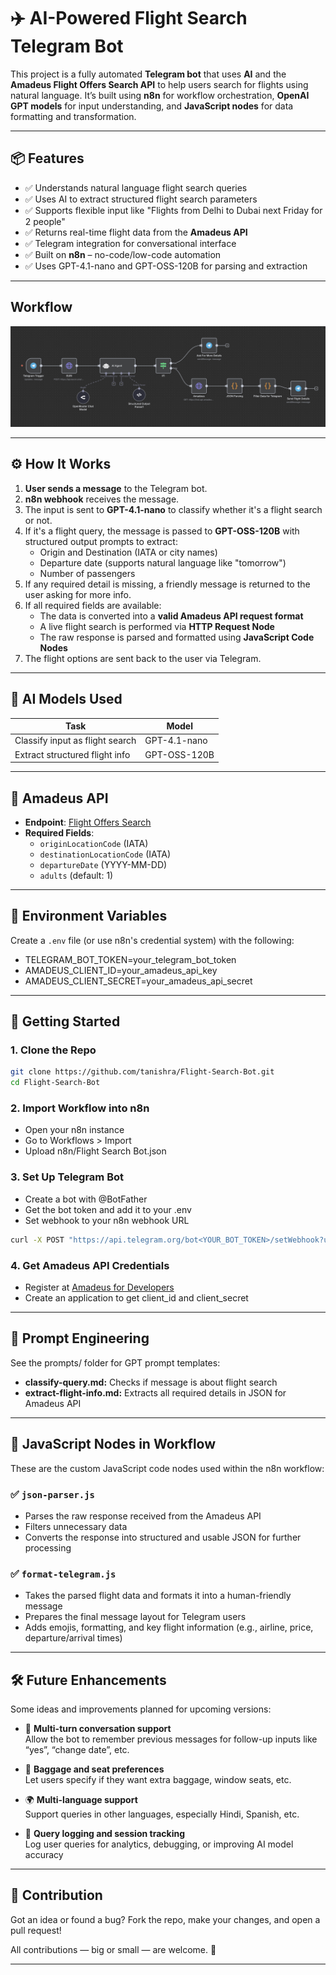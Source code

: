 # ✈️ AI-Powered Flight Search Telegram Bot

This project is a fully automated **Telegram bot** that uses **AI** and the **Amadeus Flight Offers Search API** to help users search for flights using natural language. It’s built using **n8n** for workflow orchestration, **OpenAI GPT models** for input understanding, and **JavaScript nodes** for data formatting and transformation.

---

## 📦 Features

- ✅ Understands natural language flight search queries
- ✅ Uses AI to extract structured flight search parameters
- ✅ Supports flexible input like "Flights from Delhi to Dubai next Friday for 2 people"
- ✅ Returns real-time flight data from the **Amadeus API**
- ✅ Telegram integration for conversational interface
- ✅ Built on **n8n** – no-code/low-code automation
- ✅ Uses GPT-4.1-nano and GPT-OSS-120B for parsing and extraction

---

## Workflow 

![Flight Search Workflow](assets/n8n-workflow.png)

--- 

## ⚙️ How It Works

1. **User sends a message** to the Telegram bot.
2. **n8n webhook** receives the message.
3. The input is sent to **GPT-4.1-nano** to classify whether it's a flight search or not.
4. If it's a flight query, the message is passed to **GPT-OSS-120B** with structured output prompts to extract:
   - Origin and Destination (IATA or city names)
   - Departure date (supports natural language like "tomorrow")
   - Number of passengers
5. If any required detail is missing, a friendly message is returned to the user asking for more info.
6. If all required fields are available:
   - The data is converted into a **valid Amadeus API request format**
   - A live flight search is performed via **HTTP Request Node**
   - The raw response is parsed and formatted using **JavaScript Code Nodes**
7. The flight options are sent back to the user via Telegram.

---

## 🧠 AI Models Used

| Task | Model |
|------|-------|
| Classify input as flight search | GPT-4.1-nano |
| Extract structured flight info | GPT-OSS-120B |

---

## 🧾 Amadeus API

- **Endpoint**: [Flight Offers Search](https://developers.amadeus.com/self-service/category/air/api-doc/flight-offers-search)
- **Required Fields**:
  - `originLocationCode` (IATA)
  - `destinationLocationCode` (IATA)
  - `departureDate` (YYYY-MM-DD)
  - `adults` (default: 1)

---

## 🔐 Environment Variables

Create a `.env` file (or use n8n's credential system) with the following:

- TELEGRAM_BOT_TOKEN=your_telegram_bot_token
- AMADEUS_CLIENT_ID=your_amadeus_api_key
- AMADEUS_CLIENT_SECRET=your_amadeus_api_secret

---

## 🚀 Getting Started

### 1. Clone the Repo

```bash
git clone https://github.com/tanishra/Flight-Search-Bot.git
cd Flight-Search-Bot
```

### 2. Import Workflow into n8n
- Open your n8n instance
- Go to Workflows > Import
- Upload n8n/Flight Search Bot.json

### 3. Set Up Telegram Bot
- Create a bot with @BotFather
- Get the bot token and add it to your .env
- Set webhook to your n8n webhook URL
```bash
curl -X POST "https://api.telegram.org/bot<YOUR_BOT_TOKEN>/setWebhook?url=https://your-n8n-domain/webhook/telegram"
```

### 4. Get Amadeus API Credentials
- Register at [Amadeus for Developers](https://developers.amadeus.com)
- Create an application to get client_id and client_secret

---

## 📘 Prompt Engineering
See the prompts/ folder for GPT prompt templates:
- **classify-query.md:** Checks if message is about flight search
- **extract-flight-info.md:** Extracts all required details in JSON for Amadeus API

---


## 🧰 JavaScript Nodes in Workflow

These are the custom JavaScript code nodes used within the n8n workflow:

### ✅ `json-parser.js`

- Parses the raw response received from the Amadeus API
- Filters unnecessary data
- Converts the response into structured and usable JSON for further processing

### ✅ `format-telegram.js`

- Takes the parsed flight data and formats it into a human-friendly message
- Prepares the final message layout for Telegram users
- Adds emojis, formatting, and key flight information (e.g., airline, price, departure/arrival times)

---

## 🛠 Future Enhancements

Some ideas and improvements planned for upcoming versions:

- 🔄 **Multi-turn conversation support**  
  Allow the bot to remember previous messages for follow-up inputs like “yes”, “change date”, etc.

- 🧳 **Baggage and seat preferences**  
  Let users specify if they want extra baggage, window seats, etc.

- 🌍 **Multi-language support**  
  Support queries in other languages, especially Hindi, Spanish, etc.

- 💾 **Query logging and session tracking**  
  Log user queries for analytics, debugging, or improving AI model accuracy

---

## 🤝 Contribution

Got an idea or found a bug? Fork the repo, make your changes, and open a pull request!

All contributions — big or small — are welcome. 🙌

---


